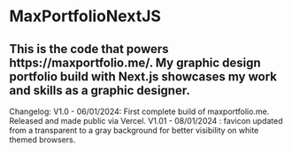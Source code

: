 <h1>MaxPortfolioNextJS</h1>

<h2>This is the code that powers https://maxportfolio.me/.
My graphic design portfolio build with Next.js showcases my work and skills as a graphic designer.</h2>

Changelog:
V1.0 - 06/01/2024: First complete build of maxportfolio.me. Released and made public via Vercel.
V1.01  -  08/01/2024  :  favicon updated from a transparent to a gray background for better visibility on white themed browsers. 
